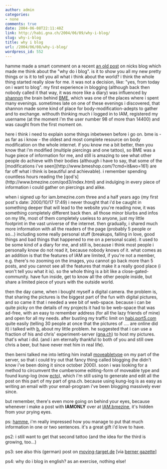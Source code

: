 ```yaml
---
author: admin
categories:
- none
comments: true
date: 2004-06-08T22:11:48Z
link: http://habi.gna.ch/2004/06/09/why-i-blog/
slug: why-i-blog
title: why i blog
url: /2004/06/08/why-i-blog/
wordpress_id: 552
---
```


hamme made a smart comment on a recent [an old post](http://nick.kaywa.com/blogging_about_blogging/*staun*.html) on nicks blog which made me think about the "why do i blog".
is it to show you all my new pretty things or is it to tell you all what i think about the world? 
i think the whole thing started really slow for me. it was not a decision, like: "yes, from today on i want to blog". my first experience in blogging (although back then nobody called it that way, it was more like a diary) was influenced by [shannon](http://iam.bmezine.com/?glider) the brain behind [BME](http://www.bmezine.com/), which was one of the places where i spent many evenings. sometimes late on one of these evenings i discovered, that shannon made some kind of place for body-modification-adepts to gather and to exchange. withouth thinking much i logged in to IAM, registered my username (at the moment i'm the user number 98 of more than 14400) and was caught from the first moment on.

<digression>
here i think i need to explain some things inbetween before i go on. bme is - as far as i know - the oldest and most complete resource on body modification on the whole internet. if you know me a bit better, then you know that i'm modified (multiple piercings and one tattoo), so BME was a huge piece of information for me, and still is amazing to see what other people do achieve with their bodies (although i have to say, that some of the [modifications i've seen](http://www.bmeshop.com/?cmd=it&wo=161) are far off what i think is beautiful and achievable). i remember spending countless hours reading the [qod's](http://www.bmezine.com/qod3/index.html) and indulging in every piece of information i could gather on piercings and alike.
</digression>

when i signed up for iam.bmezine.com three and a half years ago (my first post's date: 2000/10/17 17:49) i never thought that i'd be caught in something deeper that will lead to the website you're reading now, it was something completely different back then. all those minor blurbs and infos on my life, most of them completely useless to anyone, just my little footprint in the vast universe of the internet. then gradually, i shared much more information with all the readers of the page (probably 5 people or so...) including some really personal stuff (breakups, falling in love, good things and bad things that happened to me on a personal scale). it used to be some kind of a diary for me, and still is, because i think most people i personally know do not read it, because nobody knows of it.
what comes as an addition is that the features of IAM are limited, if you're not a member, e.g. there's no zooming on the images, you cannot go back more than 5 posts, and you cannot see all the features that make it a really good place (i won't tell you what it is). so the whole thing is a bit like a close-gated-community. have fun inside, get to know all the other people inside, but share a limited piece of yours with the outside world.

then the day came, when i bought myself a digital camera. the problem is, that sharing the pictures is the biggest part of the fun with digital pictures, and so came it that i needed a wee bit of web-space. because i can be quite picky on the details of my projects it had to be web-space that was ad-free, with an easy to remember address (for all the lazy friends of mine) and open for all my needs. 
after busting my traffic limit on [habi.port5.com](http://habi.port5.com/) quite easily (telling 30 people at once that the pictures of .... are online did it) i talked with [b.](http://bernhardseefeld.ch/) about my little problem. he suggested that i can use a fraction of his and chris' experiment-server ([gna.ch](http://www.gna.ch/)) to host my pictures. that's what i did. (and i am eternally thankful to both of you and still owe chris a beer, but have never met him in real life).

then berni talked me into letting him install [moveabletype](http://moveabletype.org/) on my part of the server, so that i could try out that fancy thing called blogging (he didn't know i've been doing it since october 2000).
soon i was looking for a method to circumvent the cumbersome editing-form of moveable type and found kung-log (now [ecto](http://www.kung-foo.tv/ecto/)), which i'm still using to generate and edit all the post on this part of my part of gna.ch. because using kung-log is as easy as writing an email with your email-program i've been blogging massively ever since.

but remember, there's even more going on behind your eyes, because whenever i make a post with **IAMONLY** over at [IAM.bmezine](http://www.kung-foo.tv/ecto/), it's hidden from your prying eyes.


ps: [hamme](http://66.102.9.104/search?q=cache:IpOPMsSSbk8J:www.velokurierbern.ch/html/uns/newsarchiv/01_06_Alternativliga.html+%22christoph+hämmann%22&hl=en), i'm really impressed how you manage to put that much information in one or two sentences. it's a great gift i'd love to have.

ps2: i still want to get that second tattoo (and the idea for the third is growing, too...)

ps3: see also this (german) post on [moving-target.de](http://www.moving-target.de/more/2896_0_1_0_M/) [via [berner gazette](http://www.bernergazette.ch/archives/000403.html)]

ps4: why do i blog in english? as an exercise, nothing else!
